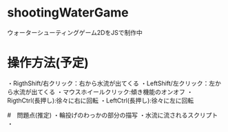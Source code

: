 # shootingWaterGame
ウォーターシューティングゲーム2DをJSで制作中

# 操作方法(予定)
・RigthShift/右クリック：右から水流が出てくる
・LeftShift/左クリック：左から水流が出てくる
・マウスホイールクリック:傾き機能のオンオフ
・RigthCtrl(長押し):徐々に右に回転
・LeftCtrl(長押し):徐々に左に回転

#　問題点(推定)
・輪投げのわっかの部分の描写
・水流に流されるスクリプト
・